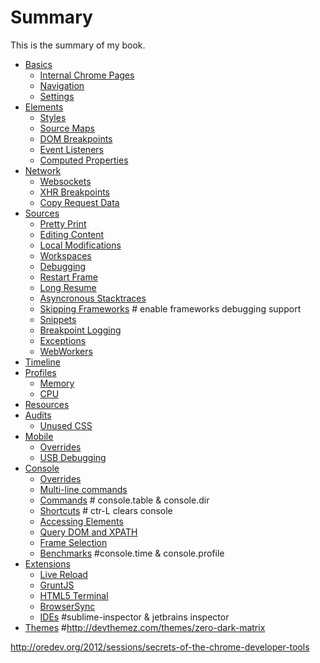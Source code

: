 # Summary

This is the summary of my book.
* [Basics](basics/README.md)
	* [Internal Chrome Pages](basics/chrome-pages.md)
	* [Navigation](basics/navigation.md)
	* [Settings](basics/settings.md)
* [Elements](elements/README.md)
	* [Styles](elements/styles.md)
	* [Source Maps](elements/less-sourcemaps.md)
	* [DOM Breakpoints](elements/dom-breakpoints.md)
	* [Event Listeners](elements/event-listeners.md)
	* [Computed Properties](elements/computed-properties.md)
* [Network](network/README.md)
	* [Websockets](network/websockets.md)
	* [XHR Breakpoints](network/xhr-breakpoints.md)
	* [Copy Request Data](network/request-data.md)
* [Sources](sources/README.md)
	* [Pretty Print](sources/pretty-print.md)
	* [Editing Content](sources/editing-content.md)
	* [Local Modifications](sources/local-modifications.md)
	* [Workspaces](sources/workspaces.md)
	* [Debugging](sources/debugging.md) 
	* [Restart Frame](sources/restart-frame.md)
	* [Long Resume](sources/long-resume.md)
	* [Asyncronous Stacktraces](sources/async.md)
	* [Skipping Frameworks](scripts/frameworks.md) # enable frameworks debugging support
	* [Snippets](scripts/snippets.md)
	* [Breakpoint Logging](scripts/breakpoint-log.md)
	* [Exceptions](scripts/exceptions.md)
	* [WebWorkers](scripts/workers.md)
* [Timeline](timeline/README.md)
* [Profiles](profiles/README.md)
	* [Memory](https://developers.google.com/chrome-developer-tools/docs/javascript-memory-profiling)
	* [CPU](http://addyosmani.com/blog/devtools-flame-charts/)
* [Resources](resources/README.md)	
* [Audits](audits/README.md)	
	* [Unused CSS](audits/unused-css.md)
* [Mobile](mobile/README.md)
	* [Overrides](mobile/overrides.md)
	* [USB Debugging](mobile/usb-debugging.md)
* [Console](console/README.md)	
	* [Overrides](console/overrides.md)
	* [Multi-line commands](console/multi-line.md)
	* [Commands](console/commands.md) # console.table & console.dir
	* [Shortcuts](console/shortcuts.md) # ctr-L clears console
	* [Accessing Elements](console/accessing-elements.md)
	* [Query DOM and XPATH](console/dom-xpath.md)
	* [Frame Selection](console/frame.md)
	* [Benchmarks](console/benchmarks.md) #console.time & console.profile
* [Extensions](extensions/README.md)
    * [Live Reload](extensions/livereload.md)
    * [GruntJS](extensions/grunt.md)
    * [HTML5 Terminal](extensions/terminal.md)
    * [BrowserSync](https://github.com/shakyShane/browser-sync)
    * [IDEs](extensions/ides.md) #sublime-inspector & jetbrains inspector
* [Themes](themes/README.md) #http://devthemez.com/themes/zero-dark-matrix

http://oredev.org/2012/sessions/secrets-of-the-chrome-developer-tools
